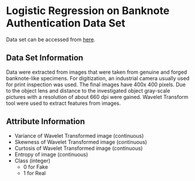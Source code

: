 # Logistic Regression on Banknote Authentication Data Set

Data set can be accessed from [here](http://archive.ics.uci.edu/ml/datasets/banknote+authentication).

## Data Set Information

Data were extracted from images that were taken from genuine and forged banknote-like specimens. For digitization, an industrial camera usually used for print inspection was used. The final images have 400x 400 pixels. Due to the object lens and distance to the investigated object gray-scale pictures with a resolution of about 660 dpi were gained. Wavelet Transform tool were used to extract features from images.


## Attribute Information

- Variance of Wavelet Transformed image (continuous)
- Skewness of Wavelet Transformed image (continuous)
- Curtosis of Wavelet Transformed image (continuous)
- Entropy of image (continuous)
- Class (integer)
    - 0 for Fake
    - 1 for Real
